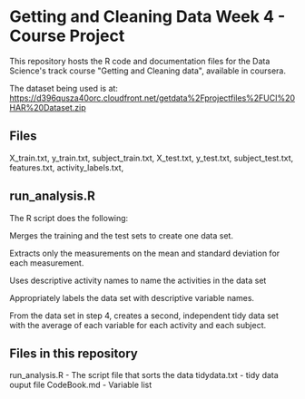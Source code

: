 # Getting and Cleaning Data Week 4 - Course Project

This repository hosts the R code and documentation files for the Data Science's track course "Getting and Cleaning data", available in coursera.

The dataset being used is at: https://d396qusza40orc.cloudfront.net/getdata%2Fprojectfiles%2FUCI%20HAR%20Dataset.zip

## Files

X_train.txt,
y_train.txt,
subject_train.txt, 
X_test.txt, 
y_test.txt, 
subject_test.txt, 
features.txt, 
activity_labels.txt, 

## run_analysis.R

The R script does the following:

Merges the training and the test sets to create one data set.

Extracts only the measurements on the mean and standard deviation for each measurement.

Uses descriptive activity names to name the activities in the data set

Appropriately labels the data set with descriptive variable names.

From the data set in step 4, creates a second, independent tidy data set with the average of each variable for each activity and each subject.

## Files in this repository
run_analysis.R - The script file that sorts the data
tidydata.txt - tidy data ouput file
CodeBook.md - Variable list


